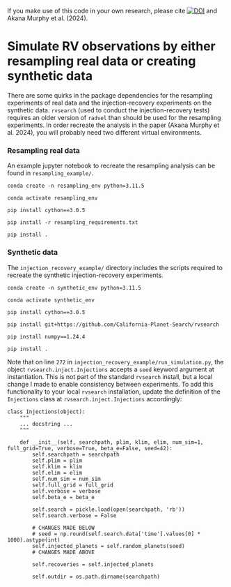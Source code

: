 If you make use of this code in your own research, please cite [![DOI](https://zenodo.org/badge/668856869.svg)](https://doi.org/10.5281/zenodo.14029420)
and Akana Murphy et al. (2024).

# Simulate RV observations by either resampling real data or creating synthetic data

There are some quirks in the package dependencies for the resampling experiments
of real data and the injection-recovery experiments on the synthetic data. `rvsearch`
(used to conduct the injection-recovery tests) requires an older version of `radvel`
than should be used for the resampling experiments. In order recreate the analysis in
the paper (Akana Murphy et al. 2024), you will probably need two different virtual
environments.

### Resampling real data

An example jupyter notebook to recreate the resampling analysis can be found
in `resampling_example/`.

`conda create -n resampling_env python=3.11.5`

`conda activate resampling_env`

`pip install cython==3.0.5`

`pip install -r resampling_requirements.txt`

`pip install .`

### Synthetic data

The `injection_recovery_example/` directory includes the scripts required to recreate the synthetic
injection-recovery experiments.

`conda create -n synthetic_env python=3.11.5`

`conda activate synthetic_env`

`pip install cython==3.0.5`

`pip install git+https://github.com/California-Planet-Search/rvsearch`

`pip install numpy==1.24.4`

`pip install .`

Note that on line `272` in `injection_recovery_example/run_simulation.py`, the object
`rvsearch.inject.Injections` accepts a `seed` keyword argument at instantiation. This is
not part of the standard `rvsearch` install, but a local change I made to enable consistency
between experiments. To add this functionality to your local `rvsearch` installation, update
the definition of the `Injections` class at `rvsearch.inject.Injections` accordingly:

```
class Injections(object):
    """
    ... docstring ...
    """

    def __init__(self, searchpath, plim, klim, elim, num_sim=1, full_grid=True, verbose=True, beta_e=False, seed=42):
        self.searchpath = searchpath
        self.plim = plim
        self.klim = klim
        self.elim = elim
        self.num_sim = num_sim
        self.full_grid = full_grid
        self.verbose = verbose
        self.beta_e = beta_e

        self.search = pickle.load(open(searchpath, 'rb'))
        self.search.verbose = False

        # CHANGES MADE BELOW
        # seed = np.round(self.search.data['time'].values[0] * 1000).astype(int)
        self.injected_planets = self.random_planets(seed)
        # CHANGES MADE ABOVE

        self.recoveries = self.injected_planets

        self.outdir = os.path.dirname(searchpath)
```
